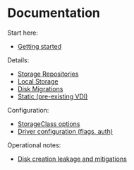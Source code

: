 # Documentation

Start here:
- [Getting started](getting-started.md)

Details:
- [Storage Repositories](storage-repositories.md)
- [Local Storage](local-storage.md)
- [Disk Migrations](disk-migrations.md)
- [Static (pre-existing VDI)](static.md)

Configuration:
- [StorageClass options](storage-class.md)
- [Driver configuration (flags, auth)](driver-configuration.md)

Operational notes:
- [Disk creation leakage and mitigations](disk-creation-leakage.md)
